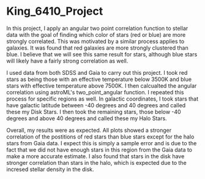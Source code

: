 # King_6410_Project

In this project, I apply an angular two point correlation function to stellar data
with the goal of finding which color of stars (red or blue) are more strongly correlated.
This was motivated by a similar process applies to galaxies. It was found that red 
galaxies are more strongly clustered than blue. I believe that we will see this same
result for stars, although blue stars will likely have a fairly strong correlation as 
well. 

I used data from both SDSS and Gaia to carry out this project. I took red stars as being 
those with an effective temperature below 3500K and blue stars with effective temperature
above 7500K. I then calcualted the angular correlation using astroML's two_point_angular
function. I repeated this process for specific regions as well. In galactic coordinates, I 
took stars that have galactic latitude between -40 degrees and 40 degrees and called these
my Disk Stars. I then took the remaining stars, those below -40 degrees and above 40 degrees
and called these my Halo Stars. 

Overall, my results were as expected. All plots showed a stronger correlation of the postitions
of red stars than blue stars except for the halo stars from Gaia data. I expect this is simply a 
sample error and is due to the fact that we did not have enough stars in this region from the 
Gaia data to make a more accurate estimate. I also found that stars in the disk have stronger 
correlation than stars in the halo, which is expected due to the incresed stellar density in the 
disk.
